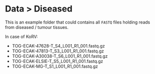 # Data > Diseased #

This is an example folder that could contains all `FASTQ` files holding reads
from diseased / tumour tissues.

In case of KoRV:

 - TOG-ECAK-47628-T_S4_L001_R1_001.fastq.gz
 - TOG-ECAK-47813-T_S3_L001_R1_001.fastq.gz
 - TOG-ECAK-A30038-T_S6_L001_R1_001.fastq.gz
 - TOG-ECAK-ELSIE-T_S5_L001_R1_001.fastq.gz
 - TOG-ECAK-MG-T_S1_L001_R1_001.fastq.gz
